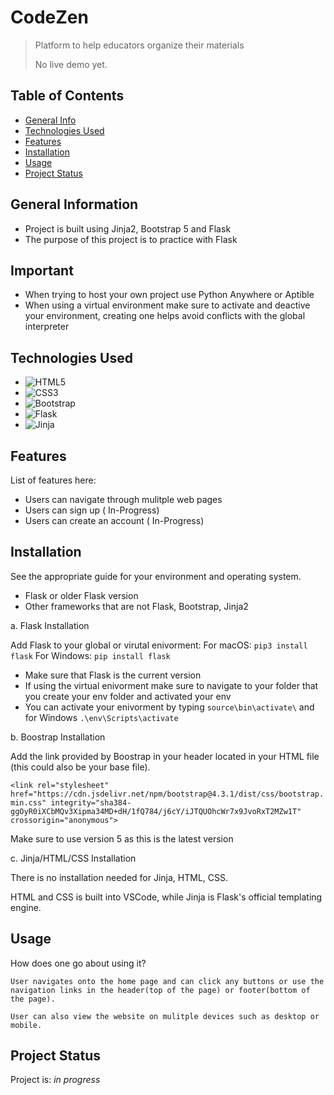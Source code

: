 # CodeZen
> Platform to help educators organize their materials
> 
> No live demo yet. <!-- If you have the project hosted somewhere, include the link here. -->

## Table of Contents
* [General Info](#general-information)
* [Technologies Used](#technologies-used)
* [Features](#features)
* [Installation](#installation)
* [Usage](#usage)
* [Project Status](#project-status)
<!-- * [License](#license) -->

## General Information
- Project is built using Jinja2, Bootstrap 5 and Flask
- The purpose of this project is to practice with Flask
<!-- What problem does it (intend to) solve?-->
<!-- You don't have to answer all the questions - just the ones relevant to your project. -->

## Important
-  When trying to host your own project use Python Anywhere or Aptible
-  When using a virtual environment make sure to activate and deactive your environment, creating one helps avoid conflicts with the global interpreter

## Technologies Used
- ![HTML5](https://img.shields.io/badge/html5-%23E34F26.svg?style=for-the-badge&logo=html5&logoColor=white)
- ![CSS3](https://img.shields.io/badge/css3-%231572B6.svg?style=for-the-badge&logo=css3&logoColor=white)
- ![Bootstrap](https://img.shields.io/badge/bootstrap-%238511FA.svg?style=for-the-badge&logo=bootstrap&logoColor=white)
- ![Flask](https://img.shields.io/badge/flask-%23000.svg?style=for-the-badge&logo=flask&logoColor=white)
- ![Jinja](https://img.shields.io/badge/jinja-white.svg?style=for-the-badge&logo=jinja&logoColor=black)

## Features
List of features here:
- Users can navigate through mulitple web pages
- Users can sign up ( In-Progress)
- Users can create an account ( In-Progress)

## Installation
See the appropriate guide for your environment and operating system.
- Flask or older Flask version
- Other frameworks that are not Flask, Bootstrap, Jinja2
>
  a. Flask Installation
>
  Add Flask to your global or virutal enivorment:
  For macOS:
  `pip3 install flask`
  For Windows:
  `pip install flask`
- Make sure that Flask is the current version
- If using the virtual enivorment make sure to navigate to your folder that you create your env folder and activated your env
- You can activate your enivorment by typing `source\bin\activate\` and for Windows `.\env\Scripts\activate`
>
  b. Boostrap Installation
>
  Add the link provided by Boostrap in your header located in your HTML file (this could also be your base file).
  >
  `<link rel="stylesheet" href="https://cdn.jsdelivr.net/npm/bootstrap@4.3.1/dist/css/bootstrap.min.css" integrity="sha384-ggOyR0iXCbMQv3Xipma34MD+dH/1fQ784/j6cY/iJTQUOhcWr7x9JvoRxT2MZw1T" crossorigin="anonymous">`
  >
  Make sure to use version 5 as this is the latest version
>
  c. Jinja/HTML/CSS Installation
>
  There is no installation needed for Jinja, HTML, CSS.
>
  HTML and CSS is built into VSCode, while Jinja is Flask's official templating engine.

## Usage
How does one go about using it?

`User navigates onto the home page and can click any buttons or use the navigation links in the header(top of the page) or footer(bottom of the page).`
>
`User can also view the website on mulitple devices such as desktop or mobile.`

## Project Status
Project is: _in progress_ 
